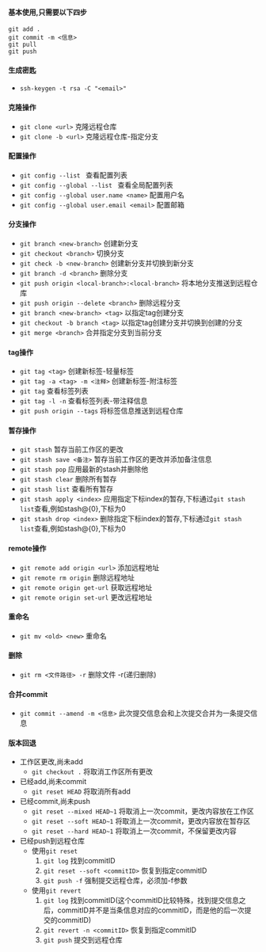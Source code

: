 #### 基本使用,只需要以下四步
```
git add .
git commit -m <信息>
git pull
git push
```
#### 生成密匙
- `ssh-keygen -t rsa -C "<email>"`
#### 克隆操作
- `git clone <url>` 克隆远程仓库 
- `git clone -b <url>` 克隆远程仓库-指定分支
#### 配置操作
- `git config --list ` 查看配置列表
- `git config --global --list ` 查看全局配置列表
- `git config --global user.name <name>` 配置用户名
- `git config --global user.email <email>` 配置邮箱
#### 分支操作
- `git branch <new-branch>`  创建新分支
- `git checkout <branch>`  切换分支
- `git check -b <new-branch>`  创建新分支并切换到新分支
- `git branch -d <branch>`  删除分支
- `git push origin <local-branch>:<local-branch>`  将本地分支推送到远程仓库
- `git push origin --delete <branch>`  删除远程分支
- `git branch <new-branch> <tag>`  以指定tag创建分支
- `git checkout -b branch <tag>`  以指定tag创建分支并切换到创建的分支
- `git merge <branch>`  合并指定分支到当前分支
#### tag操作
- `git tag <tag>`  创建新标签-轻量标签
- `git tag -a <tag> -m <注释>`  创建新标签-附注标签
- `git tag`  查看标签列表
- `git tag -l -n`  查看标签列表-带注释信息
- `git push origin --tags`  将标签信息推送到远程仓库
#### 暂存操作
- `git stash` 暂存当前工作区的更改
- `git stash save <备注>` 暂存当前工作区的更改并添加备注信息
- `git stash pop` 应用最新的stash并删除他
- `git stash clear` 删除所有暂存
- `git stash list`  查看所有暂存
- `git stash apply <index>` 应用指定下标index的暂存,下标通过`git stash list`查看,例如stash@{0},下标为0
- `git stash drop <index>` 删除指定下标index的暂存,下标通过`git stash list`查看,例如stash@{0},下标为0
#### remote操作
- `git remote add origin <url>` 添加远程地址
- `git remote rm origin` 删除远程地址
- `git remote origin get-url` 获取远程地址
- `git remote origin set-url` 更改远程地址
#### 重命名
- `git mv <old> <new>` 重命名
#### 删除
- `git rm <文件路径> -r` 删除文件 -r(递归删除)
#### 合并commit
- `git commit --amend -m <信息>` 此次提交信息会和上次提交合并为一条提交信息
#### 版本回退
+ 工作区更改,尚未add
    + `git checkout .` 将取消工作区所有更改
+ 已经add,尚未commit
    + `git reset HEAD` 将取消所有add
+ 已经commit,尚未push
    + `git reset --mixed HEAD~1` 将取消上一次commit，更改内容放在工作区
    + `git reset --soft HEAD~1` 将取消上一次commit，更改内容放在暂存区
    + `git reset --hard HEAD~1` 将取消上一次commit，不保留更改内容
+ 已经push到远程仓库
    + 使用`git reset`
        1. `git log` 找到commitID
        2. `git reset --soft <commitID>` 恢复到指定commitID
        3. `git push -f` 强制提交远程仓库，必须加-f参数
    + 使用`git revert`
        1. `git log` 找到commitID(这个commitID比较特殊，找到提交信息之后，commitID并不是当条信息对应的commitID，而是他的后一次提交的commitID)
        2. `git revert -n <commitID>` 恢复到指定commitID
        3. `git push` 提交到远程仓库


 
